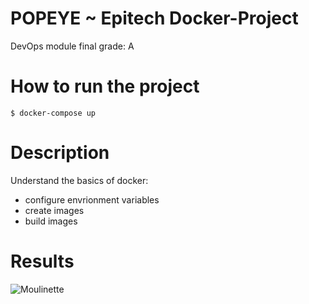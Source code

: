 # POPEYE ~ Epitech Docker-Project
DevOps module final grade: A

# How to run the project
```
$ docker-compose up
```

# Description
Understand the basics of docker:
  - configure envrionment variables
  - create images
  - build images

# Results
![Moulinette](ReadMeImg/Popeye_Results.png)

